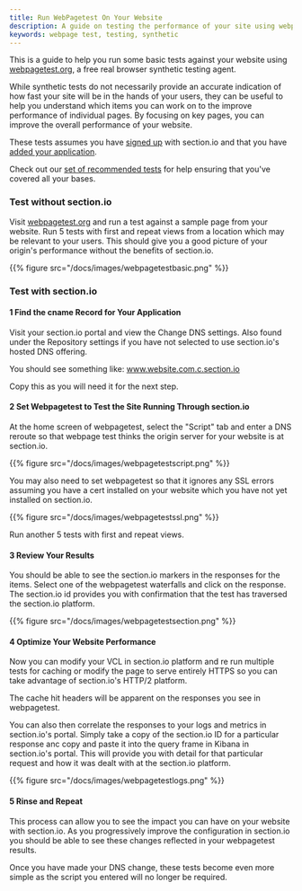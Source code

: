 ```yaml
---
title: Run WebPagetest On Your Website
description: A guide on testing the performance of your site using webpagetest.
keywords: webpage test, testing, synthetic
---
```


This is a guide to help you run some basic tests against your website using [webpagetest.org](http://webpagetest.org), a free real browser synthetic testing agent.

While synthetic tests do not necessarily provide an accurate indication of how fast your site will be in the hands of your users, they can be useful to help you understand which items you can work on to the improve performance of individual pages. By focusing on key pages, you can improve the overall performance of your website.

These tests assumes you have [signed up](https://www.section.io/sign-up) with section.io and that you have [added your application](https://www.section.io/docs/create-application/).

Check out our [set of recommended tests](/docs/how-to/testing-effectively/) for help ensuring that you've covered all your bases.

### Test without section.io

Visit [webpagetest.org](http://webpagetest.org) and run a test against a sample page from your website. Run 5 tests with first and repeat views from a location which may be relevant to your users. This should give you a good picture of your origin's performance without the benefits of section.io.

{{% figure src="/docs/images/webpagetestbasic.png" %}}

### Test with section.io

#### **1  Find the cname Record for Your Application**

Visit your section.io portal and view the Change DNS settings. Also found under the Repository settings if you have not selected to use section.io's hosted DNS offering.

You should see something like:    www.website.com.c.section.io

Copy this as you will need it for the next step.

#### **2  Set Webpagetest to Test the Site Running Through section.io**

At the home screen of webpagetest, select the "Script" tab and enter a DNS reroute so that webpage test thinks the origin server for your website is at section.io.

{{% figure src="/docs/images/webpagetestscript.png" %}}

You may also need to set webpagetest so that it ignores any SSL errors assuming you have a cert installed on your website which you have not yet installed on section.io.

{{% figure src="/docs/images/webpagetestssl.png" %}}

Run another 5 tests with first and repeat views.

#### **3 Review Your Results**

You should be able to see the section.io markers in the responses for the items.  Select one of the webpagetest waterfalls and click on the response.  The section.io id provides you with confirmation that the test has traversed the section.io platform.

{{% figure src="/docs/images/webpagetestsection.png" %}}

#### **4 Optimize Your Website Performance**

Now you can modify your VCL in section.io platform and re run multiple tests for caching or modify the page to serve entirely HTTPS so you can take advantage of section.io's HTTP/2 platform.

The cache hit headers will be apparent on the responses you see in webpagetest.

You can also then correlate the responses to your logs and metrics in section.io's portal.  Simply take a copy of the section.io ID for a particular response anc copy and paste it into the query frame in Kibana in section.io's portal.  This will provide you with detail for that particular request and how it was dealt with at the section.io platform.

{{% figure src="/docs/images/webpagetestlogs.png" %}}


#### **5 Rinse and Repeat**

This process can allow you to see the impact you can have on your website with section.io.  As you progressively improve the configuration in section.io you should be able to see these changes reflected in your webpagetest results.

Once you have made your DNS change, these tests become even more simple as the script you entered will no longer be required.

